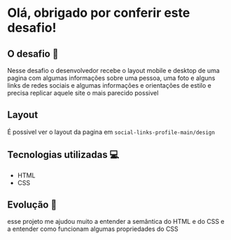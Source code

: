 # Olá, obrigado por conferir este desafio!

## O desafio 🎯
Nesse desafio o desenvolvedor recebe o layout mobile e desktop de uma pagina com algumas informações sobre uma pessoa, uma foto e alguns links de redes sociais e algumas informações e orientações de estilo e precisa replicar aquele site o mais parecido possivel

## Layout
É possivel ver o layout da pagina em `social-links-profile-main/design`

## Tecnologias utilizadas 💻

- HTML
- CSS

## Evolução 🚀

esse projeto me ajudou muito a entender a semântica do HTML e do CSS e a entender como funcionam algumas propriedades do CSS
